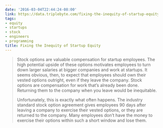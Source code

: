 ```yaml
---
date: '2016-03-04T22:44:24-08:00'
link: https://data.triplebyte.com/fixing-the-inequity-of-startup-equity-469793baad1e#.87fry2ooz
tags:
- equity
- startups
- stock
- engineers
- programming
title: Fixing the Inequity of Startup Equity
---
```


>Stock options are valuable compensation for startup employees. The high potential upside of these options motivates employees to turn down larger salaries at bigger companies and work at startups. It seems obvious, then, to expect that employees should own their vested options outright, even if they leave the company. Stock options are compensation for work that’s already been done. Returning them to the company when you leave would be inequitable.
>
>Unfortunately, this is exactly what often happens. The industry standard stock option agreement gives employees 90 days after leaving a company to exercise their vested options, or they are returned to the company. Many employees don’t have the money to exercise their options within such a short window and lose them.
